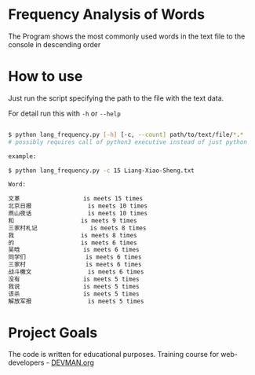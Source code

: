 # Frequency Analysis of Words

The Program shows the most commonly used words in the text file to the console in descending order


# How to use

Just run the script specifying the path to the file with the text data.

For detail run this with `-h` or `--help`

```bash

$ python lang_frequency.py [-h] [-c, --count] path/to/text/file/*.*
# possibly requires call of python3 executive instead of just python

example:

$ python lang_frequency.py -c 15 Liang-Xiao-Sheng.txt

Word:

文革              	is meets 15 times
北京日报            	is meets 10 times
燕山夜话            	is meets 10 times
和               	is meets 9 times
三家村札记           	is meets 8 times
我               	is meets 8 times
的               	is meets 6 times
吴晗              	is meets 6 times
同学们             	is meets 6 times
三家村             	is meets 6 times
战斗檄文            	is meets 6 times
没有              	is meets 5 times
我说              	is meets 5 times
该杀              	is meets 5 times
解放军报            	is meets 5 times

```

# Project Goals

The code is written for educational purposes. Training course for web-developers - [DEVMAN.org](https://devman.org)
